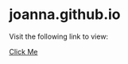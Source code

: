 # joanna.github.io

Visit the following link to view:

<a href="joanna-foss.github.io/joanna.github.io">Click Me</a>
